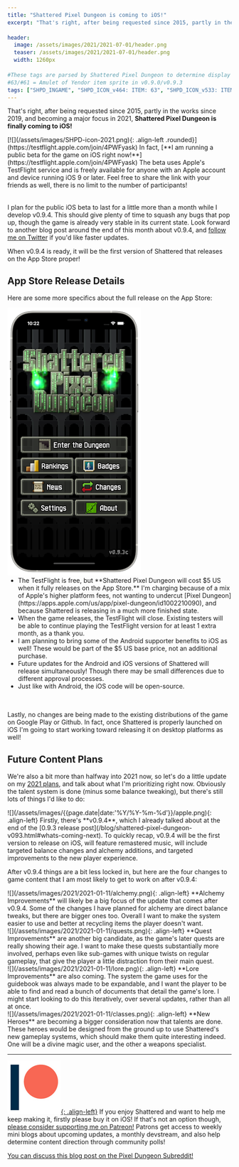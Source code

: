 ```yaml
---
title: "Shattered Pixel Dungeon is coming to iOS!"
excerpt: "That's right, after being requested since 2015, partly in the works since 2019, and becoming a major focus in 2021, Shattered Pixel Dungeon is finally coming to iOS! In fact, I am running a public beta for the game on iOS right now!"

header:
  image: /assets/images/2021/2021-07-01/header.png
  teaser: /assets/images/2021/2021-07-01/header.png
  width: 1260px

#These tags are parsed by Shattered Pixel Dungeon to determine display in its news feed
#63/#61 = Amulet of Yendor item sprite in v0.9.0/v0.9.3
tags: ["SHPD_INGAME", "SHPD_ICON_v464: ITEM: 63", "SHPD_ICON_v533: ITEM: 61"]
---
```


That's right, after being requested since 2015, partly in the works since 2019, and becoming a major focus in 2021, **Shattered Pixel Dungeon is finally coming to iOS!**

<div markdown="1" style="display: inline-block; margin-bottom: 1.3em; width: 100%">
[![](/assets/images/SHPD-icon-2021.png){: .align-left .rounded}](https://testflight.apple.com/join/4PWFyask) In fact, [**I am running a public beta for the game on iOS right now!**](https://testflight.apple.com/join/4PWFyask) The beta uses Apple's TestFlight service and is freely available for anyone with an Apple account and device running iOS 9 or later. Feel free to share the link with your friends as well, there is no limit to the number of participants!
</div>

I plan for the public iOS beta to last for a little more than a month while I develop v0.9.4. This should give plenty of time to squash any bugs that pop up, though the game is already very stable in its current state. Look forward to another blog post around the end of this month about v0.9.4, and [follow me on Twitter](https://twitter.com/ShatteredPixel) if you'd like faster updates.

When v0.9.4 is ready, it will be the first version of Shattered that releases on the App Store proper!

## App Store Release Details

Here are some more specifics about the full release on the App Store:

<div markdown="1" style="display: inline-block; margin-bottom: 1.3em; width: 100%">
<p style="margin: 0px"><img src="/assets/images/2021/2021-07-01/portrait-device.png" alt="" class="align-right"></p>
<ul markdown="1" style="margin-top: 0px">
<li markdown="1">The TestFlight is free, but **Shattered Pixel Dungeon will cost $5 US when it fully releases on the App Store.** I'm charging because of a mix of Apple's higher platform fees, not wanting to undercut [Pixel Dungeon](https://apps.apple.com/us/app/pixel-dungeon/id1002210090), and because Shattered is releasing in a much more finished state.
</li>

<li markdown="1">When the game releases, the TestFlight will close. Existing testers will be able to continue playing the TestFlight version for at least 1 extra month, as a thank you.
</li>

<li markdown="1">I am planning to bring some of the Android supporter benefits to iOS as well! These would be part of the $5 US base price, not an additional purchase.
</li>

<li markdown="1">Future updates for the Android and iOS versions of Shattered will release simultaneously! Though there may be small differences due to different approval processes.
</li>

<li markdown="1">Just like with Android, the iOS code will be open-source.
</li>
</ul>
</div>

Lastly, no changes are being made to the existing distributions of the game on Google Play or Github. In fact, once Shattered is properly launched on iOS I'm going to start working toward releasing it on desktop platforms as well!

## Future Content Plans

We're also a bit more than halfway into 2021 now, so let's do a little update on my [2021 plans](/blog/shattered-pixel-dungeon-in-2021.html), and talk about what I'm prioritizing right now. Obviously the talent system is done (minus some balance tweaking), but there's still lots of things I'd like to do:

<div markdown="1" style="display: inline-block; width: 100%">
![](/assets/images/{{page.date|date:'%Y/%Y-%m-%d'}}/apple.png){: .align-left}
Firstly, there's **v0.9.4**, which I already talked about at the end of the [0.9.3 release post](/blog/shattered-pixel-dungeon-v093.html#whats-coming-next). To quickly recap, v0.9.4 will be the first version to release on iOS, will feature remastered music, will include targeted balance changes and alchemy additions, and targeted improvements to the new player experience.
</div>

After v0.9.4 things are a bit less locked in, but here are the four changes to game content that I am most likely to get to work on after v0.9.4:

<div markdown="1" style="display: inline-block; width: 100%">
![](/assets/images/2021/2021-01-11/alchemy.png){: .align-left}
**Alchemy Improvements** will likely be a big focus of the update that comes after v0.9.4. Some of the changes I have planned for alchemy are direct balance tweaks, but there are bigger ones too. Overall I want to make the system easier to use and better at recycling items the player doesn't want.
</div>

<div markdown="1" style="display: inline-block; width: 100%">
![](/assets/images/2021/2021-01-11/quests.png){: .align-left}
**Quest Improvements** are another big candidate, as the game's later quests are really showing their age. I want to make these quests substantially more involved, perhaps even like sub-games with unique twists on regular gameplay, that give the player a little distraction from their main quest.
</div>

<div markdown="1" style="display: inline-block; width: 100%">
![](/assets/images/2021/2021-01-11/lore.png){: .align-left}
**Lore Improvements** are also coming. The system the game uses for the guidebook was always made to be expandable, and I want the player to be able to find and read a bunch of documents that detail the game's lore. I might start looking to do this iteratively, over several updates, rather than all at once.
</div>

<div markdown="1" style="display: inline-block; width: 100%">
![](/assets/images/2021/2021-01-11/classes.png){: .align-left}
**New Heroes** are becoming a bigger consideration now that talents are done. These heroes would be designed from the ground up to use Shattered's new gameplay systems, which should make them quite interesting indeed. One will be a divine magic user, and the other a weapons specialist.
</div>

---

[![](/assets/images/patreon-icon.png){: .align-left}](https://www.patreon.com/ShatteredPixel) If you enjoy Shattered and want to help me keep making it, firstly please buy it on iOS! If that's not an option though, [please consider supporting me on Patreon!](https://www.patreon.com/ShatteredPixel) Patrons get access to weekly mini blogs about upcoming updates, a monthly devstream, and also help determine content direction through community polls!

[You can discuss this blog post on the Pixel Dungeon Subreddit!](https://www.reddit.com/r/PixelDungeon/comments/obr2ym/)